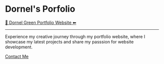 # Dornel's Porfolio
[🔗 Dornel Green Portfolio Website ⬅](https://ghamesbrown.github.io/)

----------
Experience my creative journey through my portfolio website, where I showcase my latest projects and share my passsion for website development. 

[Contact Me](mailto:dgreen.it@outlook.com)

